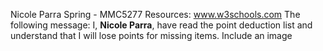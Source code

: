 Nicole Parra
Spring - MMC5277
Resources: www.w3schools.com
The following message:
I, <strong>Nicole Parra</strong>, have read the point deduction list and understand that I will lose points for missing items.
Include an image